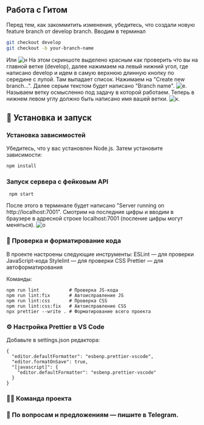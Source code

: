## Работа с Гитом
Перед тем, как закоммитить изменения, убедитесь, что создали новую feature branch от develop branch. Вводим в терминал
```bash
git checkout develop
git checkout -b your-branch-name
```
Или
![н](https://github.com/user-attachments/assets/afcf3272-f6ac-45f8-83d6-6aed058a7b86) 
На этом скриншоте выделено красным как проверить что вы на главной ветке (develop), далее нажимаем на левый нижний угол, где написано develop и идем в самую верхнюю длинную кнопку по середине с лупой. Там выпадает список. Нажимаем на "Create new branch...". Далее серым текстом будет написано "Branch name". 
![е](https://github.com/user-attachments/assets/cacb96e5-6f24-4941-95b9-419cac5a2c5c). 
Называем ветку осмысленно под задачу в которой работаем.
Теперь в нижнем левом углу должно быть написано имя вашей ветки.
![к](https://github.com/user-attachments/assets/9bdb8521-c88e-4b25-a585-b0e4c83fe036).





## 🧰 Установка и запуск

### Установка зависимостей

Убедитесь, что у вас установлен Node.js. Затем установите зависимости:

```bash
npm install
```
### Запуск сервера с фейковым API

```
 npm start
```
После этого в терминале будет написано "Server running on http://localhost:7001". Смотрим на последние цифры и вводим в браузере в адресной строке localhost:7001 (посление цифры могут меняться).
![о](https://github.com/user-attachments/assets/2620af59-01af-4767-8a86-36a95d147075)



### 🧪 Проверка и форматирование кода

В проекте настроены следующие инструменты:
ESLint — для проверки JavaScript-кода
Stylelint — для проверки CSS
Prettier — для автоформатирования

Команды:
```
npm run lint           # Проверка JS-кода
npm run lint:fix       # Автоисправление JS
npm run lint:css       # Проверка CSS
npm run lint:css:fix   # Автоисправление CSS
npx prettier --write . # Форматирование всего проекта
```
### ⚙️ Настройка Prettier в VS Code
Добавьте в settings.json редактора:
```
{
  "editor.defaultFormatter": "esbenp.prettier-vscode",
  "editor.formatOnSave": true,
  "[javascript]": {
    "editor.defaultFormatter": "esbenp.prettier-vscode"
  }
}
```
### 👩‍💻 Команда проекта



### 💬 По вопросам и предложениям — пишите в Telegram.


